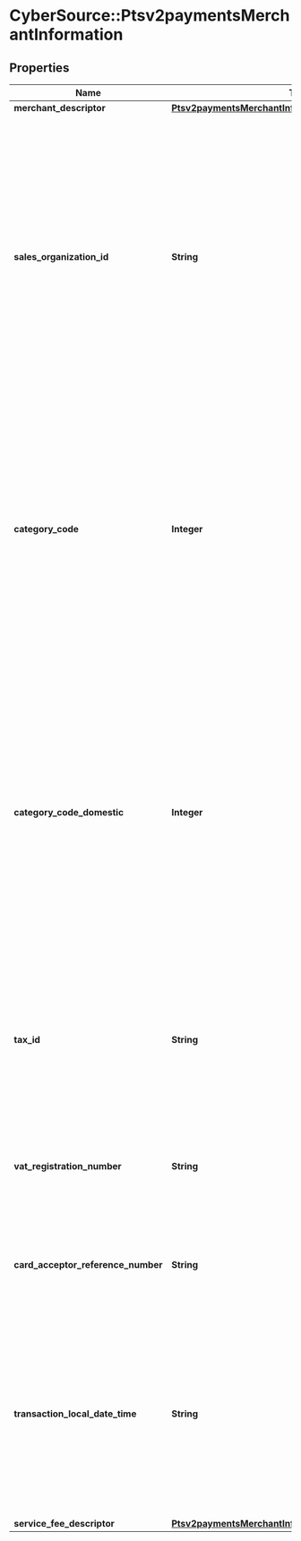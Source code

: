 # CyberSource::Ptsv2paymentsMerchantInformation

## Properties
Name | Type | Description | Notes
------------ | ------------- | ------------- | -------------
**merchant_descriptor** | [**Ptsv2paymentsMerchantInformationMerchantDescriptor**](Ptsv2paymentsMerchantInformationMerchantDescriptor.md) |  | [optional] 
**sales_organization_id** | **String** | Company ID assigned to an independent sales organization. Get this value from Mastercard.  #### CyberSource through VisaNet The value for this field corresponds to the following data in the TC 33 capture file: - Record: CP01 TCR6 - Position: 106-116 - Field: Mastercard Independent Sales Organization ID  **Note** The TC 33 Capture file contains information about the purchases and refunds that a merchant submits to CyberSource. CyberSource through VisaNet creates the TC 33 Capture file at the end of the day and sends it to the merchant’s acquirer, who uses this information to facilitate end-of-day clearing processing with payment card companies.  For processor-specific information, see the &#x60;sales_organization_ID&#x60; field description in [Credit Card Services Using the SCMP API.](http://apps.cybersource.com/library/documentation/dev_guides/CC_Svcs_SCMP_API/html)  | [optional] 
**category_code** | **Integer** | The value for this field is a four-digit number that the payment card industry uses to classify merchants into market segments. A payment card company assigned one or more of these values to your business when you started accepting the payment card company’s cards. When you do not include this field in your request, CyberSource uses the value in your CyberSource account.  For processor-specific information, see the &#x60;merchant_category_code&#x60; field description in [Credit Card Services Using the SCMP API.](http://apps.cybersource.com/library/documentation/dev_guides/CC_Svcs_SCMP_API/html)  #### CyberSource through VisaNet The value for this field corresponds to the following data in the TC 33 capture file5: - Record: CP01 TCR4 - Position: 150-153 - Field: Merchant Category Code  | [optional] 
**category_code_domestic** | **Integer** | Merchant category code for domestic transactions. The value for this field is a four-digit number that the payment card industry uses to classify merchants into market segments. A payment card company assigned one or more of these values to your business when you started accepting the payment card company’s cards. Including this field in a request for a domestic transaction might reduce interchange fees.  When you include this field in a request: - Do not include the &#x60;merchant_category_code&#x60; field. - The value for this field overrides the value in your CyberSource account.  This field is supported only for: - Domestic transactions with Mastercard in Spain. Domestic means that you and the cardholder are in the same country. - Merchants enrolled in the OmniPay Direct interchange program. - First Data Merchant Solutions (Europe) on OmniPay Direct.  | [optional] 
**tax_id** | **String** | Your Cadastro Nacional da Pessoa Jurídica (CNPJ) number.  This field is supported only for BNDES transactions on CyberSource through VisaNet.  The value for this field corresponds to the following data in the TC 33 capture file5: - Record: CP07 TCR6 - Position: 40-59 - Field: BNDES Reference Field 1  For details, see &#x60;bill_merchant_tax_id&#x60; field description in the [Credit Card Services Using the SCMP API.](https://apps.cybersource.com/library/documentation/dev_guides/CC_Svcs_SCMP_API/html/wwhelp/wwhimpl/js/html/wwhelp.htm)  | [optional] 
**vat_registration_number** | **String** | Your government-assigned tax identification number.  For CtV processors, the maximum length is 20.  For other processor-specific information, see the &#x60;merchant_vat_registration_number&#x60; field description in [Level II and Level III Processing Using the SCMP API.](http://apps.cybersource.com/library/documentation/dev_guides/Level_2_3_SCMP_API/html)  | [optional] 
**card_acceptor_reference_number** | **String** | Reference number that facilitates card acceptor/corporation communication and record keeping.  For processor-specific information, see the &#x60;card_acceptor_ref_number&#x60; field description in [Level II and Level III Processing Using the SCMP API.](http://apps.cybersource.com/library/documentation/dev_guides/Level_2_3_SCMP_API/html)  | [optional] 
**transaction_local_date_time** | **String** | Local date and time at your physical location. Include both the date and time in this field or leave it blank. This field is supported only for **CyberSource through VisaNet**.  For processor-specific information, see the &#x60;transaction_local_date_time&#x60; field description in [Credit Card Services Using the SCMP API.](http://apps.cybersource.com/library/documentation/dev_guides/CC_Svcs_SCMP_API/html)  Format: &#x60;YYYYMMDDhhmmss&#x60;, where:   - YYYY &#x3D; year  - MM &#x3D; month  - DD &#x3D; day  - hh &#x3D; hour  - mm &#x3D; minutes  - ss &#x3D; seconds   For processor-specific information, see the &#x60;transaction_local_date_time&#x60; field description in [Credit Card Services Using the SCMP API.](http://apps.cybersource.com/library/documentation/dev_guides/CC_Svcs_SCMP_API/html)  | [optional] 
**service_fee_descriptor** | [**Ptsv2paymentsMerchantInformationServiceFeeDescriptor**](Ptsv2paymentsMerchantInformationServiceFeeDescriptor.md) |  | [optional] 


